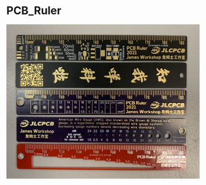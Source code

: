 # PCB_Ruler
![github](https://github.com/James-workshop/PCB_Ruler/blob/main/Cover_Photo.JPG "PCB_Ruler")

